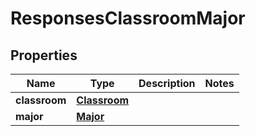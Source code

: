
# ResponsesClassroomMajor

## Properties
| Name | Type | Description | Notes |
| ------------ | ------------- | ------------- | ------------- |
| **classroom** | [**Classroom**](Classroom.md) |  |  |
| **major** | [**Major**](Major.md) |  |  |



